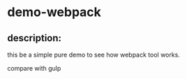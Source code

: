 # demo-webpack

## description:

  this be a simple pure demo to see how webpack tool works.
  
  compare with gulp
